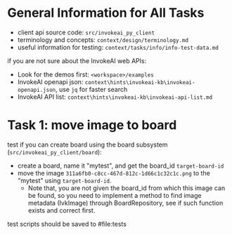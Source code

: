 # General Information for All Tasks

- client api source code: `src/invokeai_py_client`
- terminology and concepts: `context/design/terminology.md`
- useful information for testing: `context/tasks/info/info-test-data.md`

if you are not sure about the InvokeAI web APIs:
- Look for the demos first: `<workspace>/examples`
- InvokeAI openapi json: `context\hints\invokeai-kb\invokeai-openapi.json`, use `jq` for faster search
- InvokeAI API list: `context\hints\invokeai-kb\invokeai-api-list.md`

# Task 1: move image to board

test if you can create board using the board subsystem (`src/invokeai_py_client/board`):
- create a board, name it "mytest", and get the board_id `target-board-id`
- move the image `311a6fb0-c8cc-467d-812c-1d66c1c32c1c.png` to the "mytest" using `target-board-id`. 
  - Note that, you are not given the board_id from which this image can be found, so you need to implement a method to find image metadata (IvkImage) through BoardRepository, see if such function exists and correct first.

test scripts should be saved to #file:tests 
